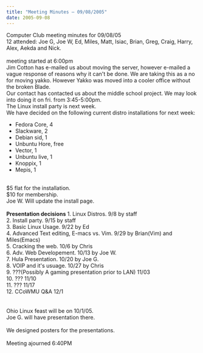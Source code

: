 ```yaml
---
title: "Meeting Minutes – 09/08/2005"
date: 2005-09-08
---
```

Computer Club meeting minutes for 09/08/05<br>
   12 attended: Joe G, Joe W, Ed, Miles, Matt, Isiac, Brian, Greg, Craig, Harry, Alex, Aekda and Nick.<br>
<br>
meeting started at 6:00pm<br>
Jim Cotton has e-mailed us about moving the server, however e-mailed a vague response of reasons why it can't be done. We are taking this as a no for moving yakko. However Yakko was moved into a cooler office without the broken Blade.<br>
Our contact has contacted us about the middle school project.  We may look into doing it on fri. from 3:45-5:00pm.<br>
The Linux install party is next week.<br>
We have decided on the following current distro installations for next week:<br>
- Fedora Core, 4<br>
- Slackware, 2<br>
- Debian sid, 1<br>
- Unbuntu Hore, free<br>
- Vector, 1<br>
- Unbuntu live, 1<br>
- Knoppix, 1<br>
- Mepis, 1<br>
<br>
$5 flat for the installation.<br>
$10 for membership.<br>
Joe W. Will update the install page.<br> 
<br>
<b>Presentation decisions</b>
1. Linux Distros. 9/8 by staff<br>
2. Install party. 9/15 by staff<br>
3. Basic Linux Usage. 9/22 by Ed<br>
4. Advanced Text editing, E-macs vs. Vim. 9/29 by Brian(Vim) and Miles(Emacs)<br>
5. Cracking the web. 10/6 by Chris<br>
6. Adv. Web Developement. 10/13 by Joe W.<br>
7. Hula Presentation. 10/20 by Joe G.<br>
8. VOIP and it's usuage. 10/27 by Chris<br>
9. ???(Possibly A gaming presentation prior to LAN) 11/03<br>
10. ??? 11/10<br>
11. ??? 11/17<br>
12. CCoWMU Q&A 12/1<br>
<br>
<br>
Ohio Linux feast will be on 10/1/05.<br>
Joe G. will have presentation there.<br>
<br>
We designed posters for the presentations.<br>
<br>
Meeting ajourned 6:40PM<br>
